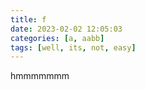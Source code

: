 ```yaml
---
title: f
date: 2023-02-02 12:05:03 
categories: [a, aabb]
tags: [well, its, not, easy]
---
```


hmmmmmmm

<script src="https://giscus.app/client.js"
        data-repo="kinneeth000/kinneeth000.github.io"
        data-repo-id="R_kgDOK3I_Ig"
        data-category="Announcements"
        data-category-id="DIC_kwDOK3I_Is4CblFS"
        data-mapping="pathname"
        data-strict="1"
        data-reactions-enabled="1"
        data-emit-metadata="0"
        data-input-position="top"
        data-theme="transparent_dark"
        data-lang="en"
        data-loading="lazy"
        crossorigin="anonymous"
        async>
</script>
